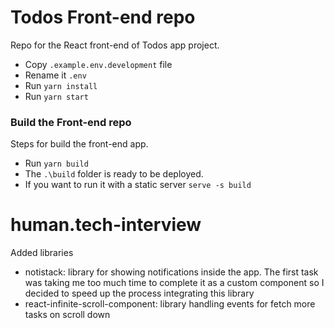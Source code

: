 # Todos Front-end repo

Repo for the React front-end of Todos app project.

-   Copy `.example.env.development` file
-   Rename it `.env`
-   Run `yarn install`
-   Run `yarn start`

### Build the Front-end repo

Steps for build the front-end app.

-   Run `yarn build`
-   The `.\build` folder is ready to be deployed.
-   If you want to run it with a static server `serve -s build`
# human.tech-interview

Added libraries
-   notistack: library for showing notifications inside the app. The first task was taking me too much time to complete it as a custom component so I decided to speed up the process integrating this library
-   react-infinite-scroll-component: library handling events for fetch more tasks on scroll down